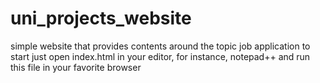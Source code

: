 # uni_projects_website
simple website that provides contents around the topic job application
to start just open index.html in your editor, for instance, notepad++ and run this file in your favorite browser
